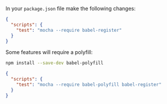 In your `package.json` file make the following changes:

```json
{
  "scripts": {
    "test": "mocha --require babel-register"
  }
}
```

Some features will require a polyfill:

```sh
npm install --save-dev babel-polyfill
```

```json
{
  "scripts": {
    "test": "mocha --require babel-polyfill babel-register"
  }
}
```

